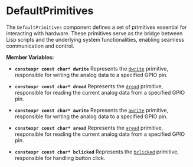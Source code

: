 # DefaultPrimitives

The `DefaultPrimitives` component defines a set of primitives essential for interacting with hardware. These primitives serve as the bridge between Lisp scripts and the underlying system functionalities, enabling seamless communication and control.

**Member Variables:**

- **`constexpr const char* dwrite`**
  Represents the [`dwrite`](../appkit/lispprimitives.md) primitive, responsible for writing the analog data to a specified GPIO pin.

- **`constexpr const char* dread`**
  Represents the [`dread`](../appkit/lispprimitives.md) primitive, responsible for reading the current analog data from a specified GPIO pin.

- **`constexpr const char* awrite`**
  Represents the [`awrite`](../appkit/lispprimitives.md) primitive, responsible for writing the analog data to a specified GPIO pin.

- **`constexpr const char* aread`**
  Represents the [`aread`](../appkit/lispprimitives.md) primitive, responsible for reading the current analog data from a specified GPIO pin.

- **`constexpr const char* bclicked`**
  Represents the [`bclicked`](../appkit/lispprimitives.md) primitive, responsible for handling button click.
